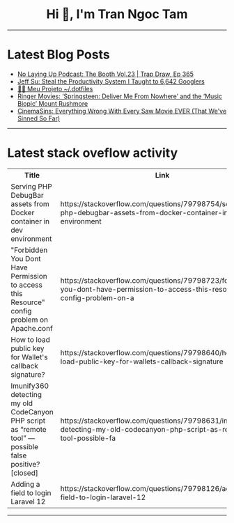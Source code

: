 <h1 align="center">Hi 👋, I'm Tran Ngoc Tam</h1>

---

# Latest Blog Posts 
<!-- BLOG-POST-LIST:START -->
- [No Laying Up Podcast: The Booth Vol.23 | Trap Draw, Ep 365](https://dev.to/youtube_golf/no-laying-up-podcast-the-booth-vol23-trap-draw-ep-365-4jdn)
- [Jeff Su: Steal the Productivity System I Taught to 6,642 Googlers](https://dev.to/future_ai/jeff-su-steal-the-productivity-system-i-taught-to-6642-googlers-39a1)
- [👨‍💻 Meu Projeto ~/.dotfiles](https://dev.to/paulofachini/meu-projeto-dotfiles-23fn)
- [Ringer Movies: ‘Springsteen: Deliver Me From Nowhere’ and the ‘Music Biopic’ Mount Rushmore](https://dev.to/popcorn_movies/ringer-movies-springsteen-deliver-me-from-nowhere-and-the-music-biopic-mount-rushmore-24o5)
- [CinemaSins: Everything Wrong With Every Saw Movie EVER &lpar;That We&#39;ve Sinned So Far&rpar;](https://dev.to/popcorn_movies/cinemasins-everything-wrong-with-every-saw-movie-ever-that-weve-sinned-so-far-pm2)
<!-- BLOG-POST-LIST:END -->

---

# Latest stack oveflow activity
<table>
  <tr><th>Title</th><th>Link</th></tr>
  <!-- STACKOVERFLOW:START --><tr><td>Serving PHP DebugBar assets from Docker container in dev environment</td><td>https://stackoverflow.com/questions/79798754/serving-php-debugbar-assets-from-docker-container-in-dev-environment</td></tr><tr><td>&quot;Forbidden You Dont Have Permission to access this Resource&quot; config problem on Apache.conf</td><td>https://stackoverflow.com/questions/79798723/forbidden-you-dont-have-permission-to-access-this-resource-config-problem-on-a</td></tr><tr><td>How to load public key for Wallet&#39;s callback signature?</td><td>https://stackoverflow.com/questions/79798640/how-to-load-public-key-for-wallets-callback-signature</td></tr><tr><td>Imunify360 detecting my old CodeCanyon PHP script as “remote tool” — possible false positive? [closed]</td><td>https://stackoverflow.com/questions/79798631/imunify360-detecting-my-old-codecanyon-php-script-as-remote-tool-possible-fa</td></tr><tr><td>Adding a field to login Laravel 12</td><td>https://stackoverflow.com/questions/79798126/adding-a-field-to-login-laravel-12</td></tr><!-- STACKOVERFLOW:END -->
</table>

---


